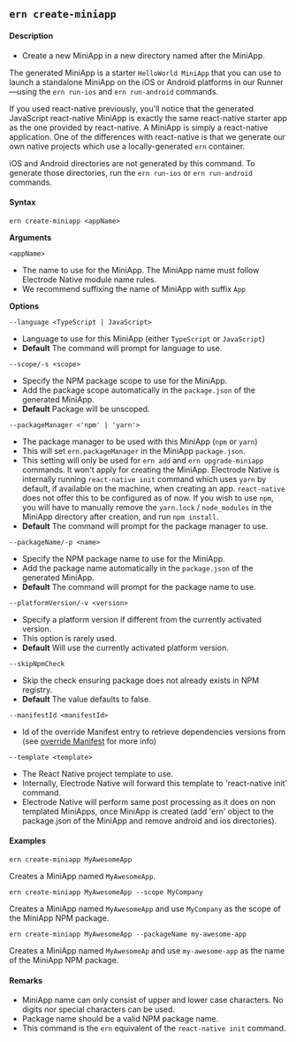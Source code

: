 ## `ern create-miniapp`

#### Description

* Create a new MiniApp in a new directory named after the MiniApp.  

The generated MiniApp is a starter `HelloWorld MiniApp` that you can use to launch a standalone MiniApp on the iOS or Android platforms in our Runner—using the `ern run-ios` and `ern run-android` commands.  

If you used react-native previously, you'll notice that the generated JavaScript react-native MiniApp is exactly the same react-native starter app as the one provided by react-native. A MiniApp is simply a react-native application. One of the differences with react-native is that we generate our own native projects which use a locally-generated `ern` container.

iOS and Android directories are not generated by this command. To generate those directories, run the `ern run-ios` or `ern run-android` commands.

#### Syntax

`ern create-miniapp <appName>`

**Arguments**

`<appName>`

* The name to use for the MiniApp. The MiniApp name must follow Electrode Native module name rules.
* We recommend suffixing the name of MiniApp with suffix `App`

**Options**

`--language <TypeScript | JavaScript>`

* Language to use for this MiniApp (either `TypeScript` or `JavaScript`)
* **Default** The command will prompt for language to use.

`--scope/-s <scope>`

* Specify the NPM package scope to use for the MiniApp.
* Add the package scope automatically in the `package.json` of the generated MiniApp.
* **Default** Package will be unscoped.

`--packageManager <'npm' | 'yarn'>`

* The package manager to be used with this MiniApp (`npm` or `yarn`)
* This will set `ern.packageManager` in the MiniApp `package.json`. 
* This setting will only be used for `ern add` and `ern upgrade-miniapp` commands. It won't apply for creating the MiniApp. Electrode Native is internally running `react-native init` command which uses `yarn` by default, if available on the machine, when creating an app. `react-native` does not offer this to be configured as of now. If you wish to use `npm`, you will have to manually remove the `yarn.lock` / `node_modules` in the MiniApp directory after creation, and run `npm install`.
* **Default** The command will prompt for the package manager to use.

`--packageName/-p <name>`

* Specify the NPM package name to use for the MiniApp.
* Add the package name automatically in the `package.json` of the generated MiniApp.
* **Default** The command will prompt for the package name to use.

`--platformVersion/-v <version>`

* Specify a platform version if different from the currently activated version.
* This option is rarely used.  
* **Default** Will use the currently activated platform version.

`--skipNpmCheck`

* Skip the check ensuring package does not already exists in NPM registry.
* **Default** The value defaults to false. 

`--manifestId <manifestId>`

* Id of the override Manifest entry to retrieve dependencies versions from (see [override Manifest] for more info)

`--template <template>`

* The React Native project template to use.
* Internally, Electrode Native will forward this template to 'react-native init' command.
* Electrode Native will perform same post processing as it does on non templated MiniApps, once MiniApp is created (add 'ern' object to the package.json of the MiniApp and remove android and ios directories).

#### Examples

`ern create-miniapp MyAwesomeApp`

Creates a MiniApp named `MyAwesomeApp`.

`ern create-miniapp MyAwesomeApp --scope MyCompany`

Creates a MiniApp named `MyAwesomeApp` and use `MyCompany` as the scope of the MiniApp NPM package.

`ern create-miniapp MyAwesomeApp --packageName my-awesome-app`

Creates a MiniApp named `MyAwesomeAp` and use `my-awesome-app` as the name of the MiniApp NPM package.

#### Remarks

* MiniApp name can only consist of upper and lower case characters. No digits nor special characters can be used.
* Package name should be a valid NPM package name.
* This command is the `ern` equivalent of the `react-native init` command.

[override Manifest]: ../platform-parts/manifest/override.md